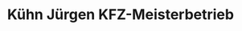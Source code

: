 ---
title: "Kühn Jürgen KFZ-Meisterbetrieb"
url: /hamburg/kuehn-juergen-kfz-meisterbetrieb/
shop: Autowerkstatt
---